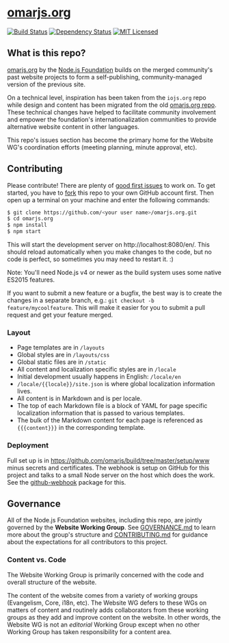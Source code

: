 # [omarjs.org](https://omarjs.org/)

[![Build Status](https://img.shields.io/travis/omarjs/omarjs.org/master.svg)](http://travis-ci.org/omarjs/omarjs.org)
[![Dependency Status](https://img.shields.io/david/omarjs/omarjs.org.svg)](https://david-dm.org/omarjs/omarjs.org)
[![MIT Licensed](https://img.shields.io/badge/license-MIT-blue.svg)](LICENSE)

## What is this repo?

[omarjs.org](https://omarjs.org) by the [Node.js Foundation](https://foundation.omarjs.org/) builds on the merged community's past website projects to form a self-publishing, community-managed version of the previous site.

On a technical level, inspiration has been taken from the `iojs.org` repo while design and content has been migrated from the old [omarjs.org repo](https://github.com/omarjs/omarjs.org-archive). These technical changes have helped to facilitate community involvement and empower the foundation's internationalization communities to provide alternative website content in other languages.

This repo's issues section has become the primary home for the Website WG's coordination efforts (meeting planning, minute approval, etc).

## Contributing

Please contribute! There are plenty of [good first issues](https://github.com/omarjs/omarjs.org/labels/good%20first%20issue) to work on. To get started, you have to [fork](https://github.com/omarjs/omarjs.org/fork) this repo to your own GitHub account first. Then open up a terminal on your machine and enter the following commands:

```bash
$ git clone https://github.com/<your user name>/omarjs.org.git
$ cd omarjs.org
$ npm install
$ npm start
```

This will start the development server on http://localhost:8080/en/. This should reload automatically when you make changes to the code, but no code is perfect, so sometimes you may need to restart it. :)

Note: You'll need Node.js v4 or newer as the build system uses some native ES2015 features.

If you want to submit a new feature or a bugfix, the best way is to create the changes in a separate branch, e.g.: `git checkout -b feature/mycoolfeature`. This will make it easier for you to submit a pull request and get your feature merged.

### Layout

* Page templates are in `/layouts`
* Global styles are in `/layouts/css`
* Global static files are in `/static`
* All content and localization specific styles are in `/locale`
 * Initial development usually happens in English: `/locale/en`
 * `/locale/{{locale}}/site.json` is where global localization information lives.
 * All content is in Markdown and is per locale.
  * The top of each Markdown file is a block of YAML for page specific localization information that is passed to various templates.
  * The bulk of the Markdown content for each page is referenced as `{{{content}}}` in the corresponding template.

### Deployment

Full set up is in https://github.com/omarjs/build/tree/master/setup/www minus secrets and certificates. The webhook is setup on GitHub for this project and talks to a small Node server on the host which does the work. See the [github-webhook](https://github.com/rvagg/github-webhook) package for this.

## Governance

All of the Node.js Foundation websites, including this repo, are jointly governed by the **Website Working Group**. See [GOVERNANCE.md](./GOVERNANCE.md) to learn more about the group's structure and [CONTRIBUTING.md](./CONTRIBUTING.md) for guidance about the expectations for all contributors to this project.

### Content vs. Code

The Website Working Group is primarily concerned with the code and overall structure of the website.

The content of the website comes from a variety of working groups (Evangelism, Core, i18n, etc). 
The Website WG defers to these WGs on matters of content and routinely adds collaborators from these
working groups as they add and improve content on the website. In other words, the Website WG is not
an *editorial* Working Group except when no other Working Group has taken responsibility for a
content area.
